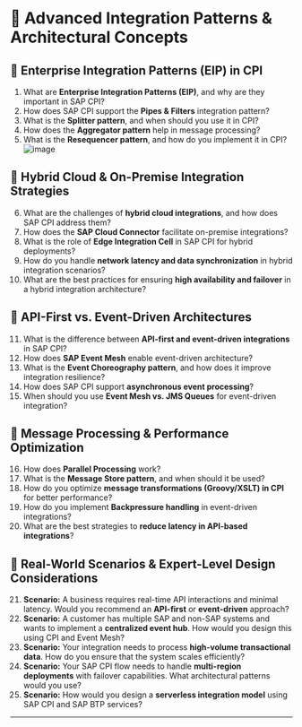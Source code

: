# 📌 **Advanced Integration Patterns & Architectural Concepts**  

## 🔹 **Enterprise Integration Patterns (EIP) in CPI**  
1. What are **Enterprise Integration Patterns (EIP)**, and why are they important in SAP CPI?  
2. How does SAP CPI support the **Pipes & Filters** integration pattern?  
3. What is the **Splitter pattern**, and when should you use it in CPI?  
4. How does the **Aggregator pattern** help in message processing?  
5. What is the **Resequencer pattern**, and how do you implement it in CPI?  
![image](https://github.com/user-attachments/assets/c1576eb4-17ed-4f7c-bf54-319932044dad)

## 🔹 **Hybrid Cloud & On-Premise Integration Strategies**  
6. What are the challenges of **hybrid cloud integrations**, and how does SAP CPI address them?  
7. How does the **SAP Cloud Connector** facilitate on-premise integrations?  
8. What is the role of **Edge Integration Cell** in SAP CPI for hybrid deployments?  
9. How do you handle **network latency and data synchronization** in hybrid integration scenarios?  
10. What are the best practices for ensuring **high availability and failover** in a hybrid integration architecture?  

## 🔹 **API-First vs. Event-Driven Architectures**  
11. What is the difference between **API-first and event-driven integrations** in SAP CPI?  
12. How does **SAP Event Mesh** enable event-driven architecture?  
13. What is the **Event Choreography pattern**, and how does it improve integration resilience?  
14. How does SAP CPI support **asynchronous event processing**?  
15. When should you use **Event Mesh vs. JMS Queues** for event-driven integration?  

## 🔹 **Message Processing & Performance Optimization**  
16. How does **Parallel Processing** work?  
17. What is the **Message Store pattern**, and when should it be used?  
18. How do you optimize **message transformations (Groovy/XSLT) in CPI** for better performance?  
19. How do you implement **Backpressure handling** in event-driven integrations?  
20. What are the best strategies to **reduce latency in API-based integrations**?  

## 🔹 **Real-World Scenarios & Expert-Level Design Considerations**  
21. **Scenario:** A business requires real-time API interactions and minimal latency. Would you recommend an **API-first** or **event-driven** approach?  
22. **Scenario:** A customer has multiple SAP and non-SAP systems and wants to implement a **centralized event hub**. How would you design this using CPI and Event Mesh?  
23. **Scenario:** Your integration needs to process **high-volume transactional data**. How do you ensure that the system scales efficiently?  
24. **Scenario:** Your SAP CPI flow needs to handle **multi-region deployments** with failover capabilities. What architectural patterns would you use?  
25. **Scenario:** How would you design a **serverless integration model** using SAP CPI and SAP BTP services?  

---
